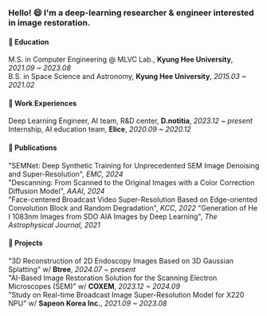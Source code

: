 ### Hello! 😄 I'm a deep-learning researcher & engineer interested in image restoration.

#### :book: Education

M.S. in Computer Engineering @ MLVC Lab., **Kyung Hee University**, _2021.09 ~ 2023.08_  
B.S. in Space Science and Astronomy, **Kyung Hee University**, _2015.03 ~ 2021.02_  

#### :briefcase: Work Experiences

Deep Learning Engineer, AI team, R&D center, **D.notitia**, _2023.12 ~ present_  
Internship, AI education team, **Elice**, _2020.09 ~ 2020.12_  

#### :newspaper: Publications

"SEMNet: Deep Synthetic Training for Unprecedented SEM Image Denoising and Super-Resolution", _EMC, 2024_  
"Descanning: From Scanned to the Original Images with a Color Correction Diffusion Model", _AAAI, 2024_  
"Face-centered Broadcast Video Super-Resolution Based on Edge-oriented Convolution Block and Random Degradation", _KCC, 2022_
"Generation of He I 1083nm Images from SDO AIA Images by Deep Learning", _The Astrophysical Journal, 2021_ 

#### 🔭 Projects

"3D Reconstruction of 2D Endoscopy Images Based on 3D Gaussian Splatting" w/ **Btree**, _2024.07 ~ present_   
"AI-Based Image Restoration Solution for the Scanning Electron Microscopes (SEM)" w/ **COXEM**, _2023.12 ~ 2024.09_   
"Study on Real-time Broadcast Image Super-Resolution Model for X220 NPU" w/ **Sapeon Korea Inc.**, _2021.09 ~ 2023.08_

<!--
- 🔭 I’m currently working on ...
- 🌱 I’m currently learning ...
- 👯 I’m looking to collaborate on ...
- 🤔 I’m looking for help with ...
- 💬 Ask me about ...
- 📫 How to reach me: ...
- 😄 Pronouns: ...
- ⚡ Fun fact: ...
-->
